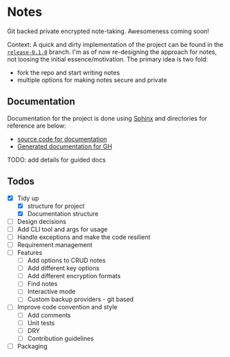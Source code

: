 # Notes

Git backed private encrypted note-taking. Awesomeness coming soon!

Context:
A quick and dirty implementation of the project can be found in the [`release-0.1.0`](https://github.com/hrmnjt/notes/tree/release-0.1.0) branch. I'm as of now re-designing the approach for notes, not loosing the initial essence/motivation. The primary idea is two fold:
- fork the repo and start writing notes
- multiple options for making notes secure and private

## Documentation

Documentation for the project is done using [Sphinx](https://www.sphinx-doc.org/en/master/) and directories for reference are below:
- [source code for documentation](./src/documentation/documentation.md)
- [Generated documentation for GH](./docs)

TODO: add details for guided docs

## Todos
- [x] Tidy up
    - [x] structure for project
    - [x] Documentation structure
- [ ] Design decisions
- [ ] Add CLI tool and args for usage
- [ ] Handle exceptions and make the code resilient
- [ ] Requirement management
- [ ] Features
    - [ ] Add options to CRUD notes
    - [ ] Add different key options
    - [ ] Add different encryption formats
    - [ ] Find notes
    - [ ] Interactive mode
    - [ ] Custom backup providers - git based
- [ ] Improve code convention and style
    - [ ] Add comments
    - [ ] Unit tests
    - [ ] DRY
    - [ ] Contribution guidelines
- [ ] Packaging
